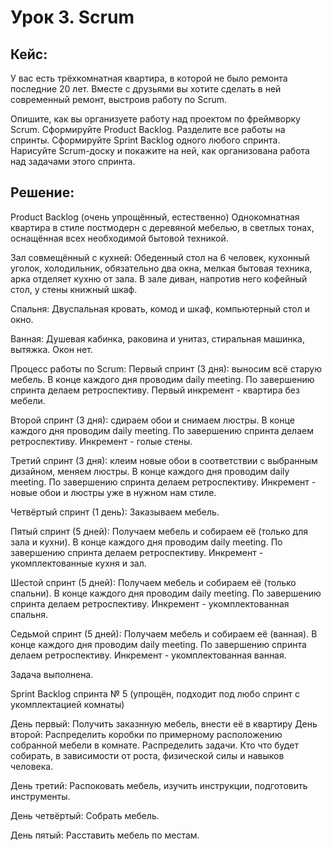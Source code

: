 # Урок 3. Scrum


## Кейс:
У вас есть трёхкомнатная квартира, в которой не было ремонта последние 20 лет. Вместе с друзьями вы хотите сделать в ней современный ремонт, выстроив работу по Scrum.

Опишите, как вы организуете работу над проектом по фреймворку Scrum.
Сформируйте Product Backlog.
Разделите все работы на спринты.
Сформируйте Sprint Backlog одного любого спринта.
Нарисуйте Scrum-доску и покажите на ней, как организована работа над задачами этого спринта.


## Решение:
Product Backlog (очень упрощённый, естественно) Однокомнатная квартира в стиле постмодерн с деревяной мебелью, в светлых тонах, оснащённая всех необходимой бытовой техникой.

Зал совмещённый с кухней: Обеденный стол на 6 человек, кухонный уголок, холодильник, обязательно два окна, мелкая бытовая техника, арка отделяет кухню от зала. В зале диван, напротив него кофейный стол, у стены книжный шкаф.

Спальня: Двуспальная кровать, комод и шкаф, компьютерный стол и окно.

Ванная: Душевая кабинка, раковина и унитаз, стиральная машинка, вытяжка. Окон нет.

Процесс работы по Scrum: Первый спринт (3 дня): выносим всё старую мебель. В конце каждого дня проводим daily meeting. По завершению спринта делаем ретроспективу. Первый инкремент - квартира без мебели.

Второй спринт (3 дня): сдираем обои и снимаем люстры. В конце каждого дня проводим daily meeting. По завершению спринта делаем ретроспективу. Инкремент - голые стены.

Третий спринт (3 дня): клеим новые обои в соответствии с выбранным дизайном, меняем люстры. В конце каждого дня проводим daily meeting. По завершению спринта делаем ретроспективу. Инкремент - новые обои и люстры уже в нужном нам стиле.

Четвёртый спринт (1 день): Заказываем мебель.

Пятый спринт (5 дней): Получаем мебель и собираем её (только для зала и кухни). В конце каждого дня проводим daily meeting. По завершению спринта делаем ретроспективу. Инкремент - укомплектованные кухня и зал.

Шестой спринт (5 дней): Получаем мебель и собираем её (только спальни). В конце каждого дня проводим daily meeting. По завершению спринта делаем ретроспективу. Инкремент - укомплектованная спальня.

Седьмой спринт (5 дней): Получаем мебель и собираем её (ванная). В конце каждого дня проводим daily meeting. По завершению спринта делаем ретроспективу. Инкремент - укомплектованная ванная.

Задача выполнена.

Sprint Backlog спринта № 5 (упрощён, подходит под любо спринт с укомплектацией комнаты)

День первый: Получить заказнную мебель, внести её в квартиру День второй: Распределить коробки по примерному расположению собранной мебели в комнате. Распределить задачи. Кто что будет собирать, в зависимости от роста, физической силы и навыков человека.

День третий: Распоковать мебель, изучить инструкции, подготовить инструменты.

День четвёртый: Собрать мебель.

День пятый: Расставить мебель по местам.
